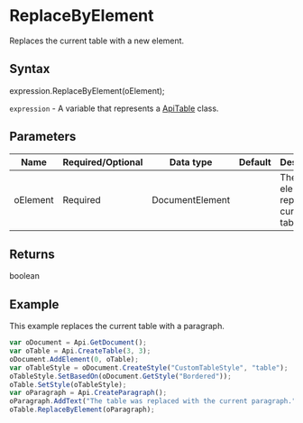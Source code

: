 # ReplaceByElement

Replaces the current table with a new element.

## Syntax

expression.ReplaceByElement(oElement);

`expression` - A variable that represents a [ApiTable](../ApiTable.md) class.

## Parameters

| **Name** | **Required/Optional** | **Data type** | **Default** | **Description** |
| ------------- | ------------- | ------------- | ------------- | ------------- |
| oElement | Required | DocumentElement |  | The element to replace the current table with. |

## Returns

boolean

## Example

This example replaces the current table with a paragraph.

```javascript
var oDocument = Api.GetDocument();
var oTable = Api.CreateTable(3, 3);
oDocument.AddElement(0, oTable);
var oTableStyle = oDocument.CreateStyle("CustomTableStyle", "table");
oTableStyle.SetBasedOn(oDocument.GetStyle("Bordered"));
oTable.SetStyle(oTableStyle);
var oParagraph = Api.CreateParagraph();
oParagraph.AddText("The table was replaced with the current paragraph.");
oTable.ReplaceByElement(oParagraph);
```
